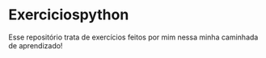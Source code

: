 # Exerciciospython 
Esse repositório trata de exercícios feitos por mim nessa minha caminhada de aprendizado!
